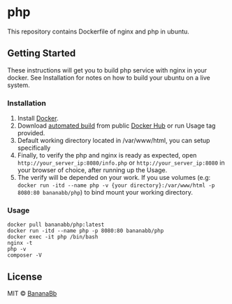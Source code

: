 # php
This repository contains Dockerfile of nginx and php in ubuntu.

## Getting Started
These instructions will get you to build php service with nginx in your docker. See Installation for notes on how to build your ubuntu on a live system.

### Installation
1. Install [Docker](https://www.docker.com/).
2. Download [automated build](https://hub.docker.com/r/bananabb/php/) from public [Docker Hub](https://hub.docker.com/) or run Usage tag provided.
3. Default working directory located in /var/www/html, you can setup specifically
4. Finally, to verify the php and nginx is ready as expected, open `http://your_server_ip:8080/info.php` or `http://your_server_ip:8080` in your browser of choice, after running up the Usage.
5. The verify will be depended on your work. If you use volumes (e.g: `docker run -itd --name php -v {your directory}:/var/www/html -p 8080:80 bananabb/php`) to bind mount your working directory.

### Usage
```
docker pull bananabb/php:latest
docker run -itd --name php -p 8080:80 bananabb/php
docker exec -it php /bin/bash
nginx -t
php -v
composer -V
```

## License
MIT © [BananaBb](https://github.com/BananaBb)